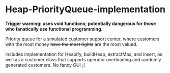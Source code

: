 # Heap-PriorityQueue-implementation

**Trigger warning: uses void functions; potentially dangerous for those who fanatically use functional programming.**

Priority queue for a simulated customer support center, where customers with the most money ~~have the most rights~~ are the most valued.

Includes implementation for Heapify, buildHeap, extractMax, and insert, as well as a customer class that supports operator overloading and randomly generated customers. No fancy GUI ;(

